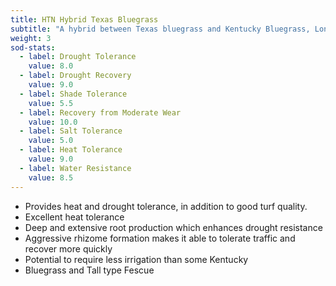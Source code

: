 ```yaml
---
title: HTN Hybrid Texas Bluegrass
subtitle: "A hybrid between Texas bluegrass and Kentucky Bluegrass, Longhorn."
weight: 3
sod-stats:
  - label: Drought Tolerance
    value: 8.0
  - label: Drought Recovery
    value: 9.0
  - label: Shade Tolerance
    value: 5.5
  - label: Recovery from Moderate Wear 
    value: 10.0
  - label: Salt Tolerance
    value: 5.0
  - label: Heat Tolerance
    value: 9.0
  - label: Water Resistance
    value: 8.5
---
```


* Provides heat and drought tolerance, in addition to good turf quality.
* Excellent heat tolerance 
* Deep and extensive root production which enhances drought resistance 
* Aggressive rhizome formation makes it able to tolerate traffic and recover more quickly 
* Potential to require less irrigation than some Kentucky 
* Bluegrass and Tall type Fescue